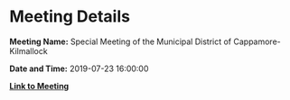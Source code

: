 # Meeting Details

**Meeting Name:** Special Meeting of the Municipal District of Cappamore-Kilmallock

**Date and Time:** 2019-07-23 16:00:00

**[Link to Meeting](https://www.limerick.ie/council/whats-on/special-meeting-municipal-district-cappamore-kilmallock-0)**
